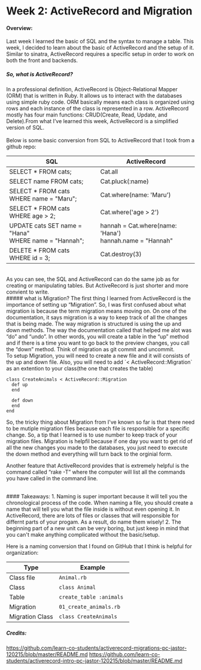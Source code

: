 # Week 2: ActiveRecord and Migration
#### Overview:
Last week I learned the basic of SQL and the syntax to manage a table. This week, I decided to learn about the basic of ActiveRecord and the setup of it. Similar to sinatra, ActiveRecord requires a specific setup in order to work on both the front and backends. 

##### So, what is ActiveRecord?

In a professional definition, ActiveRecord is Object-Relational Mapper (ORM) that is written in Ruby. It allows us to interact with the databases using simple ruby code. ORM basically means each class is organized using rows and each instance of the class is represented in a row. ActiveRecord mostly has four main functions: CRUD(Create, Read, Update, and Delete).From what I’ve learned this week, ActiveRecord is a simplified version of SQL. <br><br>
Below is some basic conversion from SQL to ActiveRecord that I took from a github repo:<br>

| SQL | ActiveRecord |
|----	|----- |
|SELECT * FROM cats;| Cat.all|  
|SELECT name FROM cats;| Cat.pluck(:name)| 
|SELECT * FROM cats <br> WHERE name = "Maru";| Cat.where(name: 'Maru')|
|SELECT * FROM cats <br> WHERE age > 2;| Cat.where('age > 2')|
|UPDATE cats SET name = "Hana" <br> WHERE name = "Hannah";| hannah = Cat.where(name: 'Hana') <br> hannah.name = "Hannah" |
|DELETE * FROM cats <br> WHERE id = 3;| Cat.destroy(3)|

<br>
As you can see, the SQL and ActiveRecord can do the same job as for creating or manipulating tables. But ActiveRecord is just shorter and more convient to write. 
<br>
##### what is Migration?
The first thing I learned from ActiveRecord is the importance of setting up “Migration”. So, I was first confused about what migration is because the term migration means moving on. On one of the documentation, it says migration is a way to keep track of all the changes that is being made. The way migration is structured is using the up and down methods. The way the documentation called that helped me alot was “do” and “undo”. In other words, you will create a table in the “up” method and if there is a time you want to go back to the preview changes, you call the “down” method. Think of migration as git commit and uncommit.
<br>
To setup Migration, you will need to create a new file and it will consists of the up and down file. Also, you will need to add `< ActiveRecord::Migration` as an extention to your class(the one that creates the table)<br>

```
class CreateAnimals < ActiveRecord::Migration
  def up
  end

  def down
  end
end
```
So, the tricky thing about Migration from I've known so far is that there need to be mutiple migration files because each file is responsible for a specific change. So, a tip that I learned is to use number to keep track of your migration files. 
Migration is helpfil because if one day you want to get rid of all the new changes you made to the databases, you just need to execute the down method and everything will turn back to the orginial form. 
<br>

Another feature that ActiveRecord provides that is extremely helpful is the command called “rake -T” where the computer will list all the commands you have called in the command line. 


<br>
#### Takeaways:
1. Naming is super important because it will tell you the chronological process of the code. When naming a file, you should create a name that will tell you what the file inside is without even opening it. In ActiveRecord, there are lots of files or classes that will responsible for differnt parts of your progam. As a result, do name them wisely!
2. The beginning part of a new unit can be very boring, but just keep in mind that you can't make anything complicated without the basic/setup. 


Here is a naming conversion that I found on GitHub that I think is helpful for organization:

| Type            | Example                   |
|-------          | ----                      |
| Class file      | `Animal.rb`               |
| Class           | `class Animal`            |
| Table           | `create_table :animals `  | 
| Migration       | `01_create_animals.rb`    |
| Migration Class | `class CreateAnimals`     |


##### Credits:
https://github.com/learn-co-students/activerecord-migrations-pc-jastor-120215/blob/master/README.md
https://github.com/learn-co-students/activerecord-intro-pc-jastor-120215/blob/master/README.md